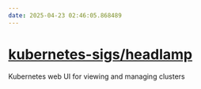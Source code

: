 ```yaml
---
date: 2025-04-23 02:46:05.868489
---
```


# [kubernetes-sigs/headlamp](https://github.com/kubernetes-sigs/headlamp)

Kubernetes web UI for viewing and managing clusters